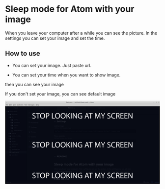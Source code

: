 # Sleep mode for Atom with your image


When you leave your computer after a while you can see the picture.
In the settings you can set your image and set the time.


## How to use

 - You can set your image. Just paste url.

 - You can set your time when you want to show image.

then you can see your image

If you don't set your image, you can see default image

![example](https://github.com/alexeyvax/sleep-mode/blob/master/lib/images/example.png)
